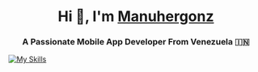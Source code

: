 
<h1 align="center">Hi 👋, I'm <a href="https://100rabhcsmc.github.io/Me.io/" target="blank">
Manuhergonz</a></h1>
<h3 align="center">A Passionate Mobile App Developer From Venezuela &#127470;&#127475</h3>


[![My Skills](https://skillicons.dev/icons?i=js,html,css,wasm)](https://skillicons.dev)


